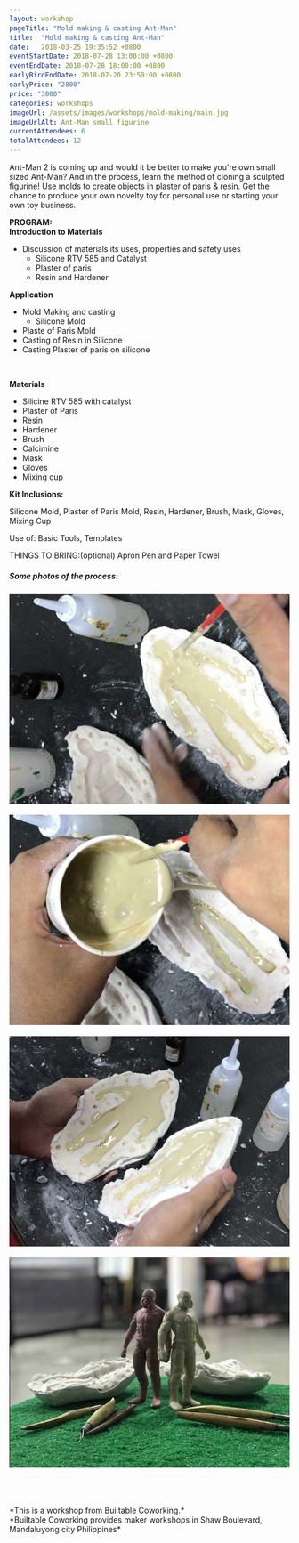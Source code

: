 ```yaml
---
layout: workshop
pageTitle: "Mold making & casting Ant-Man"
title:  "Mold making & casting Ant-Man"
date:   2018-03-25 19:35:52 +0800
eventStartDate: 2018-07-28 13:00:00 +0800
eventEndDate: 2018-07-28 18:00:00 +0800
earlyBirdEndDate: 2018-07-20 23:59:00 +0800
earlyPrice: "2800"
price: "3000"
categories: workshops
imageUrl: /assets/images/workshops/mold-making/main.jpg
imageUrlAlt: Ant-Man small figurine
currentAttendees: 6
totalAttendees: 12
---
```


Ant-Man 2 is coming up and would it be better to make you're own small sized Ant-Man? And in the process, learn the method of cloning a sculpted figurine! Use molds to create objects in plaster of paris & resin. Get the chance to produce your own novelty toy for personal use or starting your own toy business.


<strong>PROGRAM: </strong>
<br>
<strong>Introduction to Materials</strong>
<br>
- Discussion of materials its uses, properties and safety uses
    - Silicone RTV 585 and Catalyst
    - Plaster of paris
    - Resin and Hardener

<strong>Application</strong>
<br>
- Mold Making and casting
    - Silicone Mold
- Plaste of Paris Mold
- Casting of Resin in Silicone
- Casting Plaster of paris on silicone
<br>

<strong>Materials</strong> 
- Silicine RTV 585 with catalyst 
- Plaster of Paris 
- Resin 
- Hardener 
- Brush 
- Calcimine 
- Mask 
- Gloves 
- Mixing cup


<strong>Kit Inclusions:</strong>

Silicone Mold, Plaster of Paris Mold, 
Resin, Hardener, Brush, Mask, Gloves, Mixing Cup

Use of:
Basic Tools, Templates

THINGS TO BRING:(optional)
Apron
Pen and Paper
Towel

##### Some photos of the process:

![Mold Making workshop](../../assets/images/workshops/mold-making/step-1.jpg "silicon mold")
<br>
<br>
![Mold Making workshop](../../assets/images/workshops/mold-making/step-2.jpg "plaster of paris")
<br>
<br>
![Mold Making workshop](../../assets/images/workshops/mold-making/step-3.jpg "Silicon Mold")
<br>
<br>
![Mold Making workshop](../../assets/images/workshops/mold-making/step-4.jpg "infinity Gauntlet")


<br>
<br>
<br>
*This is a workshop from Builtable Coworking.*
<br>
*Builtable Coworking provides maker workshops in Shaw Boulevard, Mandaluyong city Philippines* 
